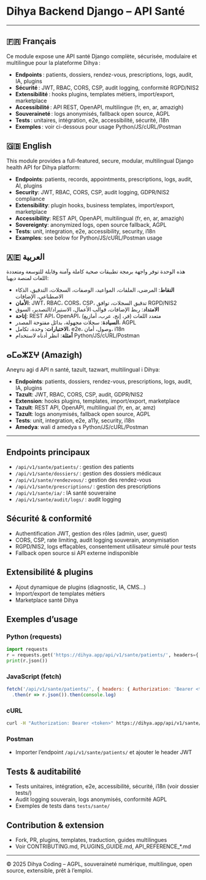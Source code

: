 # Dihya Backend Django – API Santé

---

## 🇫🇷 Français
Ce module expose une API santé Django complète, sécurisée, modulaire et multilingue pour la plateforme Dihya :
- **Endpoints** : patients, dossiers, rendez-vous, prescriptions, logs, audit, IA, plugins
- **Sécurité** : JWT, RBAC, CORS, CSP, audit logging, conformité RGPD/NIS2
- **Extensibilité** : hooks plugins, templates métiers, import/export, marketplace
- **Accessibilité** : API REST, OpenAPI, multilingue (fr, en, ar, amazigh)
- **Souveraineté** : logs anonymisés, fallback open source, AGPL
- **Tests** : unitaires, intégration, e2e, accessibilité, sécurité, i18n
- **Exemples** : voir ci-dessous pour usage Python/JS/cURL/Postman

## 🇬🇧 English
This module provides a full-featured, secure, modular, multilingual Django health API for Dihya platform:
- **Endpoints**: patients, records, appointments, prescriptions, logs, audit, AI, plugins
- **Security**: JWT, RBAC, CORS, CSP, audit logging, GDPR/NIS2 compliance
- **Extensibility**: plugin hooks, business templates, import/export, marketplace
- **Accessibility**: REST API, OpenAPI, multilingual (fr, en, ar, amazigh)
- **Sovereignty**: anonymized logs, open source fallback, AGPL
- **Tests**: unit, integration, e2e, accessibility, security, i18n
- **Examples**: see below for Python/JS/cURL/Postman usage

## 🇦🇪 العربية
هذه الوحدة توفر واجهة برمجة تطبيقات صحية كاملة وآمنة وقابلة للتوسعة ومتعددة اللغات لمنصة ديهيا:
- **النقاط**: المرضى، الملفات، المواعيد، الوصفات، السجلات، التدقيق، الذكاء الاصطناعي، الإضافات
- **الأمان**: JWT، RBAC، CORS، CSP، تدقيق السجلات، توافق RGPD/NIS2
- **الامتداد**: ربط الإضافات، قوالب الأعمال، الاستيراد/التصدير، السوق
- **إتاحة**: REST API، OpenAPI، متعدد اللغات (فر، إنج، عرب، أمازيغ)
- **السيادة**: سجلات مجهولة، بدائل مفتوحة المصدر، AGPL
- **الاختبارات**: وحدة، تكامل، e2e، وصول، أمان، i18n
- **أمثلة**: انظر أدناه لاستخدام Python/JS/cURL/Postman

## ⴰⵎⴰⵣⵉⵖ (Amazigh)
Aneɣru agi d API n santé, tazult, tazwart, multilingual i Dihya:
- **Endpoints**: patients, dossiers, rendez-vous, prescriptions, logs, audit, IA, plugins
- **Tazult**: JWT, RBAC, CORS, CSP, audit, GDPR/NIS2
- **Extension**: hooks plugins, templates, import/export, marketplace
- **Tazult**: REST API, OpenAPI, multilingual (fr, en, ar, amz)
- **Tazult**: logs anonymisés, fallback open source, AGPL
- **Tests**: unit, integration, e2e, a11y, security, i18n
- **Amedya**: wali d amedya s Python/JS/cURL/Postman

---

## Endpoints principaux
- `/api/v1/sante/patients/` : gestion des patients
- `/api/v1/sante/dossiers/` : gestion des dossiers médicaux
- `/api/v1/sante/rendezvous/` : gestion des rendez-vous
- `/api/v1/sante/prescriptions/` : gestion des prescriptions
- `/api/v1/sante/ia/` : IA santé souveraine
- `/api/v1/sante/audit/logs/` : audit logging

## Sécurité & conformité
- Authentification JWT, gestion des rôles (admin, user, guest)
- CORS, CSP, rate limiting, audit logging souverain, anonymisation
- RGPD/NIS2, logs effaçables, consentement utilisateur simulé pour tests
- Fallback open source si API externe indisponible

## Extensibilité & plugins
- Ajout dynamique de plugins (diagnostic, IA, CMS…)
- Import/export de templates métiers
- Marketplace santé Dihya

## Exemples d’usage

### Python (requests)
```python
import requests
r = requests.get('https://dihya.app/api/v1/sante/patients/', headers={'Authorization': 'Bearer <token>'})
print(r.json())
```

### JavaScript (fetch)
```js
fetch('/api/v1/sante/patients/', { headers: { Authorization: 'Bearer <token>' } })
  .then(r => r.json()).then(console.log)
```

### cURL
```bash
curl -H "Authorization: Bearer <token>" https://dihya.app/api/v1/sante/patients/
```

### Postman
- Importer l’endpoint `/api/v1/sante/patients/` et ajouter le header JWT

## Tests & auditabilité
- Tests unitaires, intégration, e2e, accessibilité, sécurité, i18n (voir dossier tests/)
- Audit logging souverain, logs anonymisés, conformité AGPL
- Exemples de tests dans `tests/sante/`

## Contribution & extension
- Fork, PR, plugins, templates, traduction, guides multilingues
- Voir CONTRIBUTING.md, PLUGINS_GUIDE.md, API_REFERENCE_*.md

---

© 2025 Dihya Coding – AGPL, souveraineté numérique, multilingue, open source, extensible, prêt à l’emploi.
